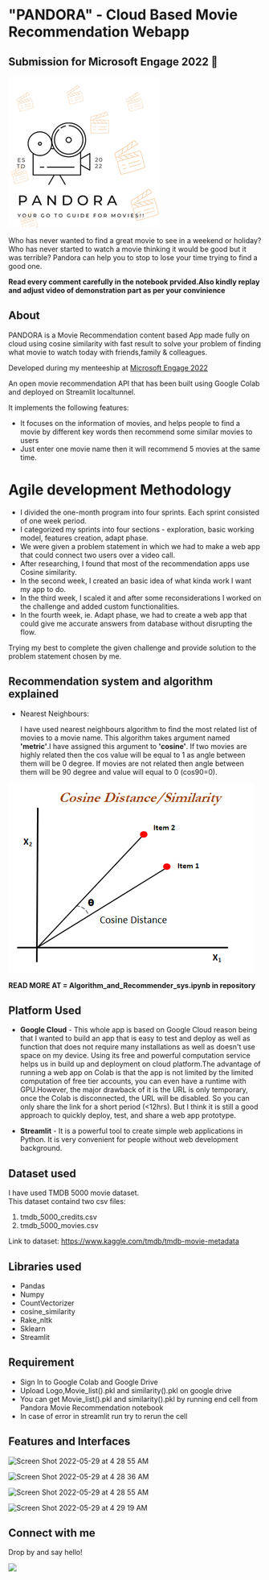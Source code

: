 # "PANDORA" - Cloud Based Movie Recommendation Webapp
## Submission for Microsoft Engage 2022 🌟
<img src="Logo.png" alt="drawing" width="300"/>

Who has never wanted to find a great movie to see in a weekend or holiday? Who has never started to watch a movie thinking it would be good but it was terrible? Pandora can help you to stop to lose your time trying to find a good one.

**Read every comment carefully in the notebook prvided.Also kindly replay and adjust video of demonstration part as per your convinience**

## About

PANDORA is a Movie Recommendation content based App made fully on cloud using cosine similarity with fast result to solve your problem of finding what movie to watch today with friends,family & colleagues.

Developed during my menteeship at [Microsoft Engage 2022](https://acehacker.com/microsoft/engage2022/)

An open movie recommendation API that has been built using Google Colab and deployed on Streamlit localtunnel.

It implements the following features:

* It focuses on the information of movies, and helps people to find a movie by different key words then recommend some similar movies to users
* Just enter one movie name then it will recommend 5 movies at the same time.

# Agile development Methodology

* I divided the one-month program into four sprints. Each sprint consisted of one week period.
* I categorized my sprints into four sections - exploration, basic working model, features creation, adapt phase.
* We were given a problem statement in which we had to make a web app that could connect two users over a video call.
* After researching, I found that most of the recommendation apps use Cosine similarity.
* In the second week, I created an basic idea of what kinda work I want my app to do.
* In the third week, I scaled it and after some reconsiderations I worked on the challenge and added custom functionalities. 
* In the fourth week, ie. Adapt phase, we had to create a web app that could give me accurate answers from database without disrupting the flow.

Trying my best to complete the given challenge and provide solution to the problem statement chosen by me.

## Recommendation system and algorithm explained

* Nearest Neighbours:
  
  I have used nearest neighbours algorithm to find the most related list of movies to a movie name. This algorithm takes argument named **'metric'**.I have assigned this argument to **'cosine'**. If two movies are highly related then the cos value will be equal to 1 as angle between them will be 0 degree. If movies are not related then angle between them will be 90 degree and value will equal to 0 (cos90=0).
  
![](Images/cosine.png)

**READ MORE AT = Algorithm_and_Recommender_sys.ipynb in repository**

## Platform Used

* **Google Cloud** - This whole app is based on Google Cloud reason being that I wanted to build an app  that is easy to test and deploy as well as function that does not require many installations as well as doesn't use space on my device. Using its free and powerful computation service helps us in build up and deployment on cloud platform.The advantage of running a web app on Colab is that the app is not limited by the limited computation of free tier accounts, you can even have a runtime with GPU.However, the major drawback of it is the URL is only temporary, once the Colab is disconnected, the URL will be disabled. So you can   only share the link for a short period (<12hrs). But I think it is still a good approach to quickly deploy, test, and share a web app prototype.


* **Streamlit** - It is a powerful tool to create simple web applications in Python. It is very convenient for people without web development background.

## Dataset used
I have used TMDB 5000 movie dataset.              
This dataset containd two csv files:
  1. tmdb_5000_credits.csv
  2. tmdb_5000_movies.csv

Link to dataset: https://www.kaggle.com/tmdb/tmdb-movie-metadata

## Libraries used
* Pandas
* Numpy
* CountVectorizer
* cosine_similarity
* Rake_nltk
* Sklearn
* Streamlit

## Requirement
* Sign In to Google Colab and Google Drive
* Upload Logo,Movie_list().pkl and similarity().pkl on google drive 
* You can get Movie_list().pkl and similarity().pkl by running end cell from Pandora Movie Recommendation notebook
* In case of error in streamlit run try to rerun the cell

## Features and Interfaces

![Screen Shot 2022-05-29 at 4 28 55 AM](https://user-images.githubusercontent.com/72788936/170849426-fc5e285f-ae48-44b6-b611-018a9183532e.png)

![Screen Shot 2022-05-29 at 4 28 36 AM](https://user-images.githubusercontent.com/72788936/170849424-13aead78-65d6-44c4-97f7-2216e8a99f5d.png)

![Screen Shot 2022-05-29 at 4 28 55 AM](https://user-images.githubusercontent.com/72788936/170849496-2c7fea94-d35f-491a-89ae-55ff7525885f.png)

![Screen Shot 2022-05-29 at 4 29 19 AM](https://user-images.githubusercontent.com/72788936/170849414-203cc022-3e60-4dbe-8c71-e46b8deb6614.png)

## Connect with me
Drop by and say hello!

[<img height="30" src="https://img.shields.io/badge/linkedin-0077B5.svg?&style=for-the-badge&logo=linkedin&logoColor=white" />][LinkedIn]

[linkedIn]: https://www.linkedin.com/in/preeti-pal-1109






